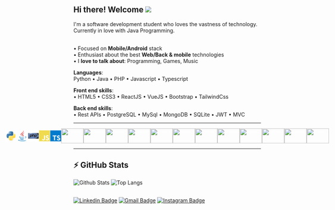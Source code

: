 ## Hi there! Welcome <img src="https://media.giphy.com/media/hvRJCLFzcasrR4ia7z/giphy.gif" width="25px">

I'm a software development student who loves the vastness of technology. Currently in love with Java Programming.

<br/>• Focused on **Mobile/Android** stack
<br/>• Enthusiast about the best **Web/Back & mobile** technologies
<br/>• I **love to talk about**: Programming, Games, Music

**Languages**:</br>
Python • Java • PHP • Javascript • Typescript

**Front end skills**:</br>
• HTML5 • CSS3 • ReactJS • VueJS • Bootstrap • TailwindCss

**Back end skills**:<br/>
• Rest APIs • PostgreSQL • MySql • MongoDB • SQLite • JWT • MVC

---
<div style="display: flex; justify-content: center; align-items: center;"><br>
  <img align="center" height="30" width="40" src="https://raw.githubusercontent.com/devicons/devicon/master/icons/python/python-original.svg">
  <img align="center" height="30" width="40" src="https://raw.githubusercontent.com/devicons/devicon/master/icons/java/java-original.svg">
  <img align="center" height="30" width="40" src="https://raw.githubusercontent.com/devicons/devicon/master/icons/php/php-original.svg">
  <img align="center"  height="30" width="40" src="https://raw.githubusercontent.com/devicons/devicon/master/icons/javascript/javascript-plain.svg">
  <img align="center"  height="30" width="40" src="https://raw.githubusercontent.com/devicons/devicon/master/icons/typescript/typescript-plain.svg">
   <img align="center" height="40" width="60" src="https://cdn.jsdelivr.net/gh/devicons/devicon/icons/android/android-original-wordmark.svg" />
  <img align="center" height="40" width="60" src="https://cdn.jsdelivr.net/gh/devicons/devicon/icons/react/react-original-wordmark.svg" />
  <img align="center" height="40" width="60" src="https://cdn.jsdelivr.net/gh/devicons/devicon/icons/vuejs/vuejs-original-wordmark.svg" />
  <img align="center" height="40" width="60" src="https://cdn.jsdelivr.net/gh/devicons/devicon/icons/bootstrap/bootstrap-original-wordmark.svg" />
  <img align="center" height="40" width="60" src="https://cdn.jsdelivr.net/gh/devicons/devicon/icons/tailwindcss/tailwindcss-original-wordmark.svg" />
  <img align="center" height="40" width="60" src="https://cdn.jsdelivr.net/gh/devicons/devicon/icons/git/git-original-wordmark.svg" />
  <img align="center" height="40" width="60"  src="https://cdn.jsdelivr.net/gh/devicons/devicon/icons/linux/linux-original.svg" />
  <img align="center" height="40" width="60" src="https://cdn.jsdelivr.net/gh/devicons/devicon/icons/bash/bash-plain.svg" />
  <img align="center" height="40" width="60" src="https://cdn.jsdelivr.net/gh/devicons/devicon/icons/docker/docker-original-wordmark.svg" />
  <img align="center" height="40" width="60" src="https://cdn.jsdelivr.net/gh/devicons/devicon/icons/postgresql/postgresql-original-wordmark.svg" /> 
  <img align="center" height="40" width="60" src="https://cdn.jsdelivr.net/gh/devicons/devicon/icons/mongodb/mongodb-original-wordmark.svg" /> 
  <img align="center" height="40" width="60" src="https://cdn.jsdelivr.net/gh/devicons/devicon/icons/sqlite/sqlite-original-wordmark.svg" /> 
</div>

---
## ⚡ GitHub Stats

![Github Stats](https://github-readme-stats.vercel.app/api?username=DaviRamosUC&show_icons=true&count_private=true&show_icons=true&include_all_commits=true)
![Top Langs](https://github-readme-stats.vercel.app/api/top-langs/?username=DaviRamosUC&hide=TeX&layout=compact)

<br/>[![Linkedin Badge](https://img.shields.io/badge/-DaviRamos-blue?style=flat-square&logo=Linkedin&logoColor=white&link=https://www.linkedin.com/in/daviramoslima/)](https://www.linkedin.com/in/daviramoslima/)
[![Gmail Badge](https://img.shields.io/badge/-davi.lima@ucsal.edu.br-c14438?style=flat-square&logo=Gmail&logoColor=white&link=mailto:davi.lima@ucsal.edu.br)](mailto:davi.lima@ucsal.edu.br)
[![Instagram Badge](https://img.shields.io/badge/Instagram-E4405F?style=flat&logo=instagram&logoColor=white&link=https://instagram.com/hellowdavi)](https://instagram.com/hellowdavi)
